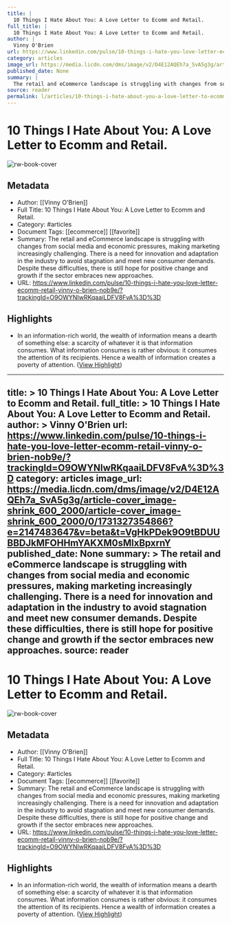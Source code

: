 ```yaml
---
title: |
  10 Things I Hate About You: A Love Letter to Ecomm and Retail.
full_title: |
  10 Things I Hate About You: A Love Letter to Ecomm and Retail.
author: |
  Vinny O'Brien
url: https://www.linkedin.com/pulse/10-things-i-hate-you-love-letter-ecomm-retail-vinny-o-brien-nob9e/?trackingId=O9OWYNIwRKqaaiLDFV8FvA%3D%3D
category: articles
image_url: https://media.licdn.com/dms/image/v2/D4E12AQEh7a_SvA5g3g/article-cover_image-shrink_600_2000/article-cover_image-shrink_600_2000/0/1731327354866?e=2147483647&v=beta&t=VgHkPDek9O9tBDUUBBDJkMFOHHmYAKXM0sMlxBpxrnY
published_date: None
summary: |
  The retail and eCommerce landscape is struggling with changes from social media and economic pressures, making marketing increasingly challenging. There is a need for innovation and adaptation in the industry to avoid stagnation and meet new consumer demands. Despite these difficulties, there is still hope for positive change and growth if the sector embraces new approaches.
source: reader
permalink: l/articles/10-things-i-hate-about-you-a-love-letter-to-ecomm-and-retail
---
```

# 10 Things I Hate About You: A Love Letter to Ecomm and Retail.

![rw-book-cover](https://media.licdn.com/dms/image/v2/D4E12AQEh7a_SvA5g3g/article-cover_image-shrink_600_2000/article-cover_image-shrink_600_2000/0/1731327354866?e=2147483647&v=beta&t=VgHkPDek9O9tBDUUBBDJkMFOHHmYAKXM0sMlxBpxrnY)

## Metadata
- Author: [[Vinny O'Brien]]
- Full Title: 10 Things I Hate About You: A Love Letter to Ecomm and Retail.
- Category: #articles
- Document Tags: [[ecommerce]] [[favorite]] 
- Summary: The retail and eCommerce landscape is struggling with changes from social media and economic pressures, making marketing increasingly challenging. There is a need for innovation and adaptation in the industry to avoid stagnation and meet new consumer demands. Despite these difficulties, there is still hope for positive change and growth if the sector embraces new approaches.
- URL: https://www.linkedin.com/pulse/10-things-i-hate-you-love-letter-ecomm-retail-vinny-o-brien-nob9e/?trackingId=O9OWYNIwRKqaaiLDFV8FvA%3D%3D

## Highlights
- In an information-rich world, the wealth of information means a dearth of something else: a scarcity of whatever it is that information consumes. What information consumes is rather obvious: it consumes the attention of its recipients. Hence a wealth of information creates a poverty of attention. ([View Highlight](https://read.readwise.io/read/01jg3zqec1jqtch9nwczgj1y46))


---
title: >
  10 Things I Hate About You: A Love Letter to Ecomm and Retail.
full_title: >
  10 Things I Hate About You: A Love Letter to Ecomm and Retail.
author: >
  Vinny O'Brien
url: https://www.linkedin.com/pulse/10-things-i-hate-you-love-letter-ecomm-retail-vinny-o-brien-nob9e/?trackingId=O9OWYNIwRKqaaiLDFV8FvA%3D%3D
category: articles
image_url: https://media.licdn.com/dms/image/v2/D4E12AQEh7a_SvA5g3g/article-cover_image-shrink_600_2000/article-cover_image-shrink_600_2000/0/1731327354866?e=2147483647&v=beta&t=VgHkPDek9O9tBDUUBBDJkMFOHHmYAKXM0sMlxBpxrnY
published_date: None
summary: >
  The retail and eCommerce landscape is struggling with changes from social media and economic pressures, making marketing increasingly challenging. There is a need for innovation and adaptation in the industry to avoid stagnation and meet new consumer demands. Despite these difficulties, there is still hope for positive change and growth if the sector embraces new approaches.
source: reader
---
# 10 Things I Hate About You: A Love Letter to Ecomm and Retail.

![rw-book-cover](https://media.licdn.com/dms/image/v2/D4E12AQEh7a_SvA5g3g/article-cover_image-shrink_600_2000/article-cover_image-shrink_600_2000/0/1731327354866?e=2147483647&v=beta&t=VgHkPDek9O9tBDUUBBDJkMFOHHmYAKXM0sMlxBpxrnY)

## Metadata
- Author: [[Vinny O'Brien]]
- Full Title: 10 Things I Hate About You: A Love Letter to Ecomm and Retail.
- Category: #articles
- Document Tags: [[ecommerce]] [[favorite]] 
- Summary: The retail and eCommerce landscape is struggling with changes from social media and economic pressures, making marketing increasingly challenging. There is a need for innovation and adaptation in the industry to avoid stagnation and meet new consumer demands. Despite these difficulties, there is still hope for positive change and growth if the sector embraces new approaches.
- URL: https://www.linkedin.com/pulse/10-things-i-hate-you-love-letter-ecomm-retail-vinny-o-brien-nob9e/?trackingId=O9OWYNIwRKqaaiLDFV8FvA%3D%3D

## Highlights
- In an information-rich world, the wealth of information means a dearth of something else: a scarcity of whatever it is that information consumes. What information consumes is rather obvious: it consumes the attention of its recipients. Hence a wealth of information creates a poverty of attention. ([View Highlight](https://read.readwise.io/read/01jg3zqec1jqtch9nwczgj1y46))


